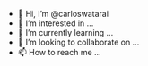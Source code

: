 - 👋 Hi, I’m @carloswatarai
- 👀 I’m interested in ...
- 🌱 I’m currently learning ...
- 💞️ I’m looking to collaborate on ...
- 📫 How to reach me ...

<!---
carloswatarai/carloswatarai is a ✨ special ✨ repository because its `README.md` (this file) appears on your GitHub profile.
You can click the Preview link to take a look at your changes.
--->
